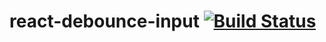 # react-debounce-input [![Build Status](https://travis-ci.com/akashishu777/debounce-input-react.svg?branch=master)](https://travis-ci.com/akashishu777/debounce-input-react)